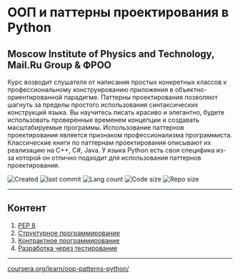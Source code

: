 # ООП и паттерны проектирования в Python

Moscow Institute of Physics and Technology, Mail.Ru Group & ФРОО
------

Курс возводит слушателя от написания простых конкретных классов к профессиональному конструированию приложения в объектно-ориентированной парадигме. Паттерны проектирования позволяют шагнуть за пределы простого использования синтаксических конструкций языка. Вы научитесь писать красиво и элегантно, будете использовать проверенные временем концепции и создавать масштабируемые программы. Использование паттернов проектирования является признаком профессионализма программиста.	
Классические книги по паттернам проектирования описывают их реализацию на C++, C#, Java. У языка Python есть своя специфика из-за которой он отлично подходит для использования паттернов проектирования.


![Created](https://img.shields.io/date/1557933315.svg)
![last commit](https://img.shields.io/github/last-commit/Searge/mipt_oop.svg)
![Lang count](https://img.shields.io/github/languages/count/Searge/mipt_oop.svg)
![Code size](https://img.shields.io/github/languages/code-size/Searge/mipt_oop.svg)
![Repo size](https://img.shields.io/github/repo-size/Searge/mipt_oop.svg)
***

## Контент
1. [PEP 8](https://github.com/Searge/mipt_oop/blob/master/week_1/readme.md#pep-8--общепринятый-стиль-кода-на-языке-python)
2. [Структурное программирование](https://github.com/Searge/mipt_oop/blob/master/week_1/structured_%20programming.md#понятие-о-структурном-программировании)
3. [Контрактное программирование](https://github.com/Searge/mipt_oop/blob/master/week_1/contracts.md#утверждения-assert)
4. [Разработка через тестирование](https://github.com/Searge/mipt_oop/blob/master/week_1/tdd.md#разработка-через-тестирование)

***
[coursera.org/learn/oop-patterns-python/](https://www.coursera.org/learn/oop-patterns-python/)
